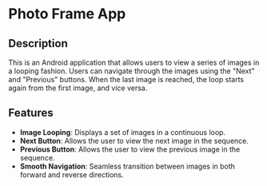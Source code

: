 # Photo Frame App

## Description

This is an Android application that allows users to view a series of images in a looping fashion. Users can navigate through the images using the "Next" and "Previous" buttons. When the last image is reached, the loop starts again from the first image, and vice versa.

## Features
- **Image Looping**: Displays a set of images in a continuous loop.
- **Next Button**: Allows the user to view the next image in the sequence.
- **Previous Button**: Allows the user to view the previous image in the sequence.
- **Smooth Navigation**: Seamless transition between images in both forward and reverse directions.
